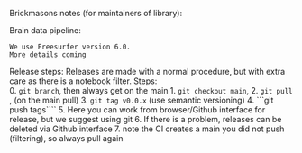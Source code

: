 Brickmasons notes (for maintainers of library):

Brain data pipeline:

	We use Freesurfer version 6.0. 
	More details coming

Release steps:
	Releases are made with a normal procedure, but with extra care as there is a notebook filter.
	Steps: 	
			0. ```git branch```, then always get on the main
			1. ```git checkout main```, 
			2. ```git pull``` , (on the main pull)
			3. ```git tag v0.0.x``` (use semantic versioning)
			4. ```git push tags````
			5. Here you can work from browser/Github interface for release, but we suggest using git
			6. If there is a problem, releases can be deleted via Github interface
			7. note the CI creates a main you did not push (filtering), so always pull again

